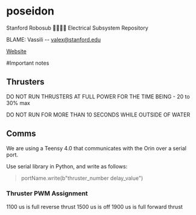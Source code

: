 # poseidon
Stanford Robosub 🏄‍♂️🐳🌊 Electrical Subsystem Repository

BLAME: Vassili -- valex@stanford.edu

[Website](https://www.stanfordrobosub.org/)

#Important notes
## Thrusters
DO NOT RUN THRUSTERS AT FULL POWER FOR THE TIME BEING - 20 to 30% max

DO NOT RUN FOR MORE THAN 10 SECONDS WHILE OUTSIDE OF WATER

## Comms
We are using a Teensy 4.0 that communicates with the Orin over a serial port.

Use serial library in Python, and write as follows:
> portName.write(b"thruster_number delay_value")

### Thruster PWM Assignment
1100 us is full reverse thrust
1500 us is off
1900 us is full forward thrust
